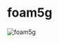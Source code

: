 # foam5g

![foam5g](https://i.guim.co.uk/img/media/d7ed6e6bc5205d035f20bfa52a90393c7d098d26/0_145_5568_3340/master/5568.jpg?width=620&quality=85&auto=format&fit=max&s=71c8794e8ea7b272182f2a7c166d5014)
